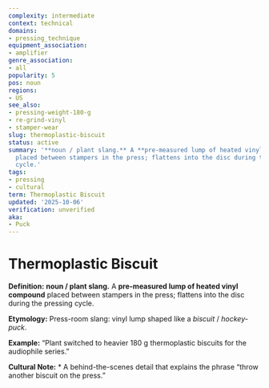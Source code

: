 ```yaml
---
complexity: intermediate
context: technical
domains:
- pressing_technique
equipment_association:
- amplifier
genre_association:
- all
popularity: 5
pos: noun
regions:
- US
see_also:
- pressing-weight-180-g
- re-grind-vinyl
- stamper-wear
slug: thermoplastic-biscuit
status: active
summary: '**noun / plant slang.** A **pre-measured lump of heated vinyl compound**
  placed between stampers in the press; flattens into the disc during the pressing
  cycle.'
tags:
- pressing
- cultural
term: Thermoplastic Biscuit
updated: '2025-10-06'
verification: unverified
aka:
- Puck
---
```


# Thermoplastic Biscuit

**Definition:** **noun / plant slang.** A **pre-measured lump of heated vinyl compound** placed between stampers in the press; flattens into the disc during the pressing cycle.

**Etymology:** Press-room slang: vinyl lump shaped like a *biscuit* / *hockey-puck*.

**Example:** “Plant switched to heavier 180 g thermoplastic biscuits for the audiophile series.”

**Cultural Note:** * A behind-the-scenes detail that explains the phrase “throw another biscuit on the press.”

